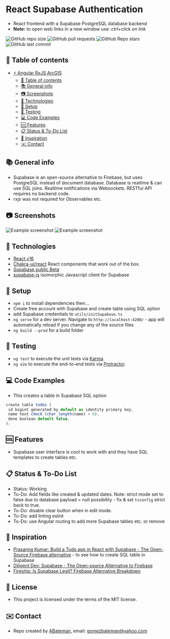 # React Supabase Authentication

* React frontend with a Supabase PostgreSQL database backend
* **Note:** to open web links in a new window use: _ctrl+click on link_

![GitHub repo size](https://img.shields.io/github/repo-size/AndrewJBateman/react-supabase-auth?style=plastic)
![GitHub pull requests](https://img.shields.io/github/issues-pr/AndrewJBateman/react-supabase-auth?style=plastic)
![GitHub Repo stars](https://img.shields.io/github/stars/AndrewJBateman/react-supabase-auth?style=plastic)
![GitHub last commit](https://img.shields.io/github/last-commit/AndrewJBateman/react-supabase-auth?style=plastic)

## :page_facing_up: Table of contents

* [:zap: Angular RxJS ArcGIS](#zap-angular-rxjs-arcgis)
  * [:page_facing_up: Table of contents](#page_facing_up-table-of-contents)
  * [:books: General info](#books-general-info)
  * [:camera: Screenshots](#camera-screenshots)
  * [:signal_strength: Technologies](#signal_strength-technologies)
  * [:floppy_disk: Setup](#floppy_disk-setup)
  * [:flashlight: Testing](#flashlight-testing)
  * [:computer: Code Examples](#computer-code-examples)
  * [:cool: Features](#cool-features)
  * [:clipboard: Status & To-Do List](#clipboard-status--to-do-list)
  * [:clap: Inspiration](#clap-inspiration)
  * [:envelope: Contact](#envelope-contact)

## :books: General info

* Supabase is an open-source alternative to Firebase, but uses PostgreSQL instead of document database. Database is realtime & can use SQL joins. Realtime notifications via Websockets. RESTful API requires no backend code.
* rxjs was not required for Observables etc.

## :camera: Screenshots

![Example screenshot](./img/table.png)
![Example screenshot](./img/supabase.png)

## :signal_strength: Technologies

* [React v16]()
* [Chakra-ui/react](https://www.npmjs.com/package/@chakra-ui/react) React components that work out of the box.
* [Supabase public Beta](https://supabase.io/)
* [supabase-js](https://www.npmjs.com/package/@supabase/supabase-js) isomorphic Javascript client for Supabase

## :floppy_disk: Setup

* `npm i` to install dependencies then...
* Create free account with Supabase and create table using SQL option
* add Supabase credentials to `utils/initSupabase.ts`
* `ng serve` for a dev server. Navigate to `http://localhost:4200/` - app will automatically reload if you change any of the source files
* `ng build --prod` for a build folder

## :flashlight: Testing

* `ng test` to execute the unit tests via [Karma](https://karma-runner.github.io).
* `ng e2e` to execute the end-to-end tests via [Protractor](http://www.protractortest.org/).

## :computer: Code Examples

* This creates a table in Supabase SQL option

```typescript
create table todos (
 id bigint generated by default as identity primary key,
 name text check (char_length(name) > 0),
 done boolean default false,
);
```

## :cool: Features

* Supabase user interface is cool to work with and they have SQL templates to create tables etc.

## :clipboard: Status & To-Do List

* Status: Working
* To-Do: Add fields like created & updated dates. Note: strict mode set to false due to database payload = null possibility - fix & set `tsconfig` strict back to true.
* To-Do: disable clear button when in edit mode.
* To-Do: add linting eslint
* To-Do: use Angular routing to add more Supabase tables etc. or remove

## :clap: Inspiration

* [Prasanna Kumar: Build a Todo app in React with Supabase - The Open-Source Firebase alternative](https://blog.prasanna.codes/build-a-todo-app-in-react-with-supabase-the-open-source-firebase-alternative) - to see how to create SQL table in Supabase
* [Diligent Dev: Supabase - The Open-source Alternative to Firebase](https://www.youtube.com/watch?v=RpnDkUMNzK0)
* [Fireship: Is Supabase Legit? Firebase Alternative Breakdown](https://www.youtube.com/watch?v=WiwfiVdfRIc)

## :file_folder: License

* This project is licensed under the terms of the MIT license.

## :envelope: Contact

* Repo created by [ABateman](https://github.com/AndrewJBateman), email: gomezbateman@yahoo.com